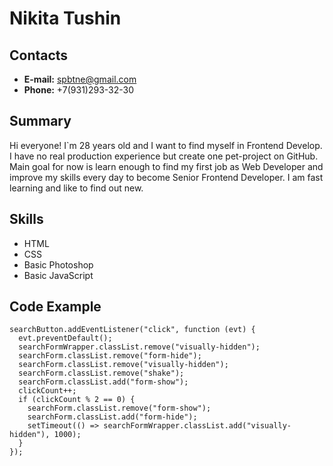 # Nikita Tushin

## Contacts

- **E-mail:** spbtne@gmail.com
- **Phone:** +7(931)293-32-30

## Summary

Hi everyone! I`m 28 years old and I want to find myself in Frontend Develop. I have no real production experience but create one pet-project on GitHub. Main goal for now is learn enough to find my first job as Web Developer and improve my skills every day to become Senior Frontend Developer. I am fast learning and like to find out new.

## Skills

- HTML
- CSS
- Basic Photoshop
- Basic JavaScript

## Code Example

```
searchButton.addEventListener("click", function (evt) {
  evt.preventDefault();
  searchFormWrapper.classList.remove("visually-hidden");
  searchForm.classList.remove("form-hide");
  searchForm.classList.remove("visually-hidden");
  searchForm.classList.remove("shake");
  searchForm.classList.add("form-show");
  clickCount++;
  if (clickCount % 2 == 0) {
    searchForm.classList.remove("form-show");
    searchForm.classList.add("form-hide");
    setTimeout(() => searchFormWrapper.classList.add("visually-hidden"), 1000);
  }
});
```

